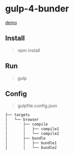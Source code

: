 # gulp-4-bunder

[demo](https://actarian.github.io/gulp-4-bunder/)

## Install
> npm install

## Run
> gulp

## Config
> gulpfile.config.json

```bash
├── targets
│   └── browser
│       ├── compile
│       │   ├── compile1
│       │   └── compile2
│       ├── bundle
│       │   ├── bundle1
│       │   └── bundle2
```